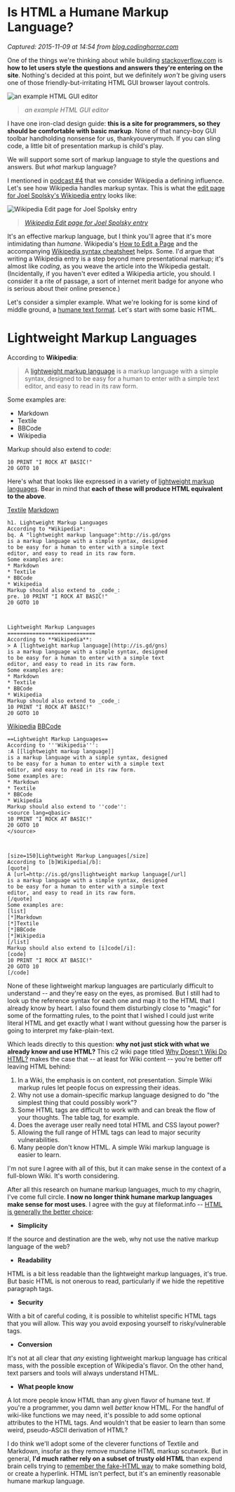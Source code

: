 # Is HTML a Humane Markup Language?

_Captured: 2015-11-09 at 14:54 from [blog.codinghorror.com](http://blog.codinghorror.com/is-html-a-humane-markup-language/)_

One of the things we're thinking about while building [stackoverflow.com](http://stackoverflow.com/) is **how to let users style the questions and answers they're entering on the site**. Nothing's decided at this point, but we definitely _won't_ be giving users one of those friendly-but-irritating HTML GUI browser layout controls.

![an example HTML GUI editor](http://blog.codinghorror.com/content/images/uploads/2008/05/6a0120a85dcdae970b0128777041e6970c-pi.png)

> _an example HTML GUI editor_

I have one iron-clad design guide: **this is a site for programmers, so they should be comfortable with basic markup**. None of that nancy-boy GUI toolbar handholding nonsense for us, thankyouverymuch. If you can sling code, a little bit of presentation markup is child's play.

We will support some sort of markup language to style the questions and answers. But _what_ markup language?

I mentioned in [podcast #4](http://blog.stackoverflow.com/index.php/2008/05/podcast-4/) that we consider Wikipedia a defining influence. Let's see how Wikipedia handles markup syntax. This is what the [edit page for Joel Spolsky's Wikipedia entry](http://en.wikipedia.org/w/index.php?title=Joel_Spolsky&action=edit) looks like:

![Wikipedia Edit page for Joel Spolsky entry](http://blog.codinghorror.com/content/images/uploads/2008/05/6a0120a85dcdae970b0128777041ec970c-pi.png)

> _[Wikipedia Edit page for Joel Spolsky entry](http://en.wikipedia.org/w/index.php?title=Joel_Spolsky&action=edit)_

It's an effective markup language, but I think you'll agree that it's more intimidating than _humane_. Wikipedia's [How to Edit a Page](http://en.wikipedia.org/wiki/Wikipedia:How_to_edit_a_page) and the accompanying [Wikipedia syntax cheatsheet](http://en.wikipedia.org/wiki/Wikipedia:Cheatsheet) helps. Some. I'd argue that writing a Wikipedia entry is a step beyond mere presentational markup; it's almost like _coding_, as you weave the article into the Wikipedia gestalt. (Incidentally, if you haven't ever edited a Wikipedia article, you should. I consider it a rite of passage, a sort of internet merit badge for anyone who is serious about their online presence.)

Let's consider a simpler example. What we're looking for is some kind of middle ground, a [humane text format](http://bluebones.net/2005/02/humane-text-formats/). Let's start with some basic HTML.

# Lightweight Markup Languages

According to **Wikipedia**:

> A [lightweight markup language](http://en.wikipedia.org/wiki/List_of_lightweight_markup_languages) is a markup language with a simple syntax, designed to be easy for a human to enter with a simple text editor, and easy to read in its raw form. 

Some examples are: 

  * Markdown 
  * Textile 
  * BBCode 
  * Wikipedia 

Markup should also extend to _code_: 
    
    
    10 PRINT "I ROCK AT BASIC!"
    20 GOTO 10
    

Here's what that looks like expressed in a variety of [lightweight markup languages](http://en.wikipedia.org/wiki/List_of_lightweight_markup_languages). Bear in mind that **each of these will produce HTML equivalent to the above**.

[Textile](http://textile.thresholdstate.com/)
[Markdown](http://daringfireball.net/projects/markdown/dingus)
    
    
    h1. Lightweight Markup Languages
    According to *Wikipedia*:
    bq. A "lightweight markup language":http://is.gd/gns
    is a markup language with a simple syntax, designed
    to be easy for a human to enter with a simple text
    editor, and easy to read in its raw form.
    Some examples are:
    * Markdown
    * Textile
    * BBCode
    * Wikipedia
    Markup should also extend to _code_:
    pre. 10 PRINT "I ROCK AT BASIC!"
    20 GOTO 10
    
    
    
    Lightweight Markup Languages
    ============================
    According to **Wikipedia**:
    > A [lightweight markup language](http://is.gd/gns)
    is a markup language with a simple syntax, designed
    to be easy for a human to enter with a simple text
    editor, and easy to read in its raw form.
    Some examples are:
    * Markdown
    * Textile
    * BBCode
    * Wikipedia
    Markup should also extend to _code_:
    10 PRINT "I ROCK AT BASIC!"
    20 GOTO 10
    

[Wikipedia](http://en.wikipedia.org/wiki/Wikipedia:How_to_edit_a_page)
[BBCode](http://www.phpbb.com/community/faq.php?mode=bbcode)
    
    
    ==Lightweight Markup Languages==
    According to '''Wikipedia''':
    :A [[lightweight markup language]]
    is a markup language with a simple syntax, designed
    to be easy for a human to enter with a simple text
    editor, and easy to read in its raw form.
    Some examples are:
    * Markdown
    * Textile
    * BBCode
    * Wikipedia
    Markup should also extend to ''code'':
    <source lang=qbasic>
    10 PRINT "I ROCK AT BASIC!"
    20 GOTO 10
    </source>
    
    
    
    [size=150]Lightweight Markup Languages[/size]
    According to [b]Wikipedia[/b]:
    [quote]
    A [url=http://is.gd/gns]lightweight markup language[/url]
    is a markup language with a simple syntax, designed
    to be easy for a human to enter with a simple text
    editor, and easy to read in its raw form.
    [/quote]
    Some examples are:
    [list]
    [*]Markdown
    [*]Textile
    [*]BBCode
    [*]Wikipedia
    [/list]
    Markup should also extend to [i]code[/i]:
    [code]
    10 PRINT "I ROCK AT BASIC!"
    20 GOTO 10
    [/code]
    

None of these lightweight markup languages are particularly difficult to understand -- and they're easy on the eyes, as promised. But I still had to look up the reference syntax for each one and map it to the HTML that I already know by heart. I also found them disturbingly close to "magic" for some of the formatting rules, to the point that I wished I could just write literal HTML and get exactly what I want without guessing how the parser is going to interpret my fake-plain-text.

Which leads directly to this question: **why not just stick with what we already know and use HTML?** This c2 wiki page titled [Why Doesn't Wiki Do HTML?](http://c2.com/cgi/fullSearch) makes the case that -- at least for Wiki content -- you're better off leaving HTML behind:

  1. In a Wiki, the emphasis is on content, not presentation. Simple Wiki markup rules let people focus on expressing their ideas. 
  2. Why not use a domain-specific markup language designed to do "the simplest thing that could possibly work"? 
  3. Some HTML tags are difficult to work with and can break the flow of your thoughts. The table tag, for example. 
  4. Does the average user really need total HTML and CSS layout power? 
  5. Allowing the full range of HTML tags can lead to major security vulnerabilities. 
  6. Many people don't know HTML. A simple Wiki markup language is easier to learn. 

I'm not sure I agree with all of this, but it can make sense in the context of a full-blown Wiki. It's worth considering.

After all this research on humane markup languages, much to my chagrin, I've come full circle. **I now no longer think humane markup languages make sense for most uses**. I agree with the guy at fileformat.info -- [HTML is generally the better choice](http://www.fileformat.info/news/2005/03/04/humane_text_formats.htm):

  * **Simplicity**

If the source and destination are the web, why not use the native markup language of the web? 

  * **Readability**

HTML is a bit less readable than the lightweight markup languages, it's true. But basic HTML is not onerous to read, particularly if we hide the repetitive paragraph tags. 

  * **Security**

With a bit of careful coding, it is possible to whitelist specific HTML tags that you will allow. This way you avoid exposing yourself to risky/vulnerable tags. 

  * **Conversion**

It's not at all clear that _any_ existing lightweight markup language has critical mass, with the possible exception of Wikipedia's flavor. On the other hand, text parsers and tools will always understand HTML. 

  * **What people know**

A lot more people know HTML than any given flavor of humane text. If you're a programmer, you damn well _better_ know HTML. For the handful of wiki-like functions we may need, it's possible to add some optional attributes to the HTML tags. And wouldn't that be easier to learn than some weird, pseudo-ASCII derivation of HTML? 

I do think we'll adopt some of the cleverer functions of Textile and Markdown, insofar as they remove mundane HTML markup scutwork. But in general, **I'd much rather rely on a subset of trusty old HTML** than expend brain cells trying to [remember the fake-HTML way](http://hobix.com/textile/quick.html) to make something bold, or create a hyperlink. HTML isn't perfect, but it's an eminently reasonable humane markup language.
